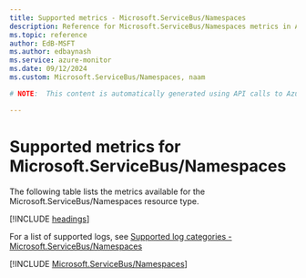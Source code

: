 ```yaml
---
title: Supported metrics - Microsoft.ServiceBus/Namespaces
description: Reference for Microsoft.ServiceBus/Namespaces metrics in Azure Monitor.
ms.topic: reference
author: EdB-MSFT
ms.author: edbaynash
ms.service: azure-monitor
ms.date: 09/12/2024
ms.custom: Microsoft.ServiceBus/Namespaces, naam

# NOTE:  This content is automatically generated using API calls to Azure. Any edits made on these files will be overwritten in the next run of the script. 

---
```


  
# Supported metrics for Microsoft.ServiceBus/Namespaces
  
The following table lists the metrics available for the Microsoft.ServiceBus/Namespaces resource type.  
  
  
[!INCLUDE [headings](~/reusable-content/ce-skilling/azure/includes/azure-monitor/reference/metrics/metrics-headings.md)]  
  
  
  
For a list of supported logs, see [Supported log categories - Microsoft.ServiceBus/Namespaces](../supported-logs/microsoft-servicebus-namespaces-logs.md)  
  
 

[!INCLUDE [Microsoft.ServiceBus/Namespaces](~/reusable-content/ce-skilling/azure/includes/azure-monitor/reference/metrics/microsoft-servicebus-namespaces-metrics-include.md)]  

